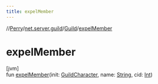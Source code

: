 ```yaml
---
title: expelMember
---
```

//[Perry](../../../index.html)/[net.server.guild](../index.html)/[Guild](index.html)/[expelMember](expel-member.html)



# expelMember



[jvm]\
fun [expelMember](expel-member.html)(init: [GuildCharacter](../-guild-character/index.html), name: [String](https://kotlinlang.org/api/latest/jvm/stdlib/kotlin/-string/index.html), cid: [Int](https://kotlinlang.org/api/latest/jvm/stdlib/kotlin/-int/index.html))




